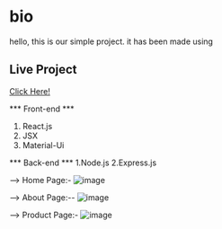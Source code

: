 # bio
hello, this is our simple project. it has been made using

 ## Live Project
 [Click Here!](https://medlocfinal.vercel.app/home)

*** Front-end ***
1. React.js
2. JSX
3. Material-Ui

*** Back-end ***
1.Node.js
2.Express.js

--> Home Page:-
![image](https://user-images.githubusercontent.com/69392627/180406751-99932da0-729f-4243-94d6-29cd52c446c1.png)

--> About Page:--
![image](https://user-images.githubusercontent.com/69392627/180419117-ad493af4-33d9-45d7-a45a-24108b4883ea.png)

--> Product Page:-
![image](https://user-images.githubusercontent.com/69392627/180419355-32eaac26-54c4-4bed-94e9-75902abf724a.png)
